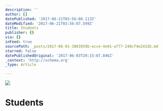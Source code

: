```yaml
---
description: ''
author: []
datePublished: '2017-06-21T03:56:08.113Z'
dateModified: '2017-06-21T03:56:07.599Z'
title: Students
publisher: {}
via: {}
inFeed: true
sourcePath: _posts/2017-06-01-3883939b-ecce-4e91-af77-240cf4e2432b.md
starred: false
datePublishedOriginal: '2017-06-03T20:15:07.846Z'
_context: 'http://schema.org'
_type: Article

---
```

![](https://the-grid-user-content.s3-us-west-2.amazonaws.com/2b98c5d5-eac3-4148-8a99-3dd581429d9c.jpg)

# Students